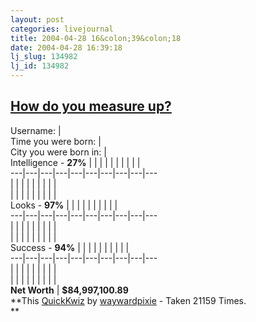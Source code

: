 ```yaml
---
layout: post
categories: livejournal
title: 2004-04-28 16&colon;39&colon;18
date: 2004-04-28 16:39:18
lj_slug: 134982
lj_id: 134982
---
```

[**How do you measure up?**](http://www.kwiz.biz/showquiz.php?quizid=147)  
---  
Username: |   
Time you were born: |   
City you were born in: |   
Intelligence - **27%** | | | | | | | | | |   
---|---|---|---|---|---|---|---|---|---  
| | | | | | | | |   
| | | | | | | | |   
Looks - **97%** | | | | | | | | | |   
---|---|---|---|---|---|---|---|---|---  
| | | | | | | | |   
| | | | | | | | |   
Success - **94%** | | | | | | | | | |   
---|---|---|---|---|---|---|---|---|---  
| | | | | | | | |   
| | | | | | | | |   
**Net Worth** | **$84,997,100.89**  
**This [QuickKwiz](http://www.kwiz.biz/) by [waywardpixie](http://www.kwiz.biz/userprofile.php?userid=323) \- Taken 21159 Times.  
**
